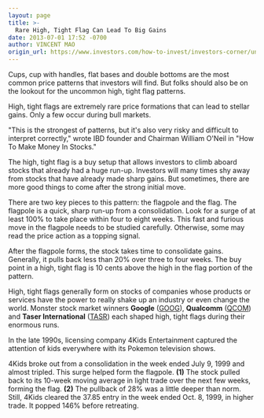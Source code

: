 ```yaml
---
layout: page
title: >-
  Rare High, Tight Flag Can Lead To Big Gains
date: 2013-07-01 17:52 -0700
author: VINCENT MAO
origin_url: https://www.investors.com/how-to-invest/investors-corner/uncommon-pattern-can-produce-solid-gains
---
```





Cups, cup with handles, flat bases and double bottoms are the most common price patterns that investors will find. But folks should also be on the lookout for the uncommon high, tight flag patterns.


High, tight flags are extremely rare price formations that can lead to stellar gains. Only a few occur during bull markets.


"This is the strongest of patterns, but it's also very risky and difficult to interpret correctly," wrote IBD founder and Chairman William O'Neil in "How To Make Money In Stocks."


The high, tight flag is a buy setup that allows investors to climb aboard stocks that already had a huge run-up. Investors will many times shy away from stocks that have already made sharp gains. But sometimes, there are more good things to come after the strong initial move.


There are two key pieces to this pattern: the flagpole and the flag. The flagpole is a quick, sharp run-up from a consolidation. Look for a surge of at least 100% to take place within four to eight weeks. This fast and furious move in the flagpole needs to be studied carefully. Otherwise, some may read the price action as a topping signal.


After the flagpole forms, the stock takes time to consolidate gains. Generally, it pulls back less than 20% over three to four weeks. The buy point in a high, tight flag is 10 cents above the high in the flag portion of the pattern.


High, tight flags generally form on stocks of companies whose products or services have the power to really shake up an industry or even change the world. Monster stock market winners **Google** ([GOOG](https://research.investors.com/quote.aspx?symbol=GOOG)), **Qualcomm** ([QCOM](https://research.investors.com/quote.aspx?symbol=QCOM)) and **Taser International** ([TASR](https://research.investors.com/quote.aspx?symbol=TASR)) each shaped high, tight flags during their enormous runs.


In the late 1990s, licensing company 4Kids Entertainment captured the attention of kids everywhere with its Pokemon television shows.


4Kids broke out from a consolidation in the week ended July 9, 1999 and almost tripled. This surge helped form the flagpole. **(1)** The stock pulled back to its 10-week moving average in light trade over the next few weeks, forming the flag. **(2)** The pullback of 28% was a little deeper than norm. Still, 4Kids cleared the 37.85 entry in the week ended Oct. 8, 1999, in higher trade. It popped 146% before retreating.




